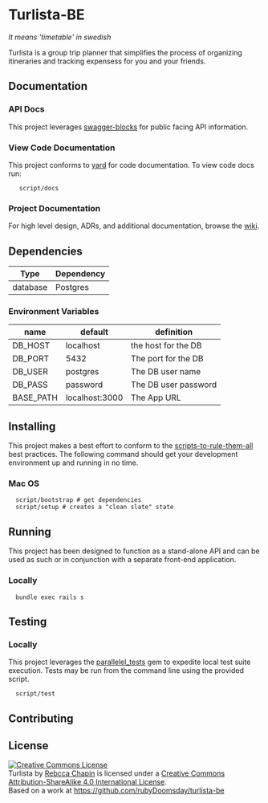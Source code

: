 # Turlista-BE

_It means 'timetable' in swedish_

Turlista is a group trip planner that simplifies the process of organizing itineraries and tracking
expensess for you and your friends.

## Documentation

### API Docs

This project leverages [swagger-blocks](https://github.com/fotinakis/swagger-blocks/) for public
facing API information.

### View Code Documentation

This project conforms to [yard](https://github.com/lsegal/yard) for code documentation. To view code
docs run:

```
   script/docs
```

### Project Documentation

For high level design, ADRs, and additional documentation, browse the [wiki](./wiki).

## Dependencies

| Type     | Dependency |
| -------- | ---------- |
| database | Postgres   |

### Environment Variables

| name      | default        | definition           |
| --------- | -------------- | -------------------- |
| DB_HOST   | localhost      | the host for the DB  |
| DB_PORT   | 5432           | The port for the DB  |
| DB_USER   | postgres       | The DB user name     |
| DB_PASS   | password       | The DB user password |
| BASE_PATH | localhost:3000 | The App URL          |

## Installing

This project makes a best effort to conform to the
[scripts-to-rule-them-all](https://github.com/github/scripts-to-rule-them-all) best practices.
The following command should get your development environment up and running in no time.

### Mac OS

```
  script/bootstrap # get dependencies
  script/setup # creates a "clean slate" state
```

## Running

This project has been designed to function as a stand-alone API and can be used as such or in
conjunction with a separate front-end application.

### Locally

```
  bundle exec rails s
```

## Testing

### Locally

This project leverages the [parallelel_tests](https://github.com/grosser/parallel_tests) gem to
expedite local test suite execution. Tests may be run from the command line using the provided
script.

```
  script/test
```

## Contributing

## License

<a rel="license" href="http://creativecommons.org/licenses/by-sa/4.0/"><img alt="Creative Commons
License" style="border-width:0" src="https://i.creativecommons.org/l/by-sa/4.0/88x31.png" /></a><br
/><span xmlns:dct="http://purl.org/dc/terms/" href="http://purl.org/dc/dcmitype/Text"
property="dct:title" rel="dct:type">Turlista</span> by <a xmlns:cc="http://creativecommons.org/ns#"
href="https://github.com/rubyDoomsday/turlista-be" property="cc:attributionName"
rel="cc:attributionURL">Rebcca Chapin</a> is licensed under a <a rel="license"
href="http://creativecommons.org/licenses/by-sa/4.0/">Creative Commons Attribution-ShareAlike 4.0
International License</a>.<br />Based on a work at <a xmlns:dct="http://purl.org/dc/terms/"
href="https://github.com/rubyDoomsday/turlista-be"
rel="dct:source">https://github.com/rubyDoomsday/turlista-be</a>
